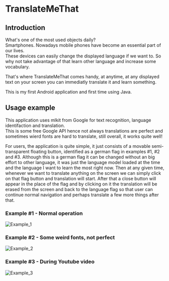 # TranslateMeThat

## Introduction
What's one of the most used objects daily?  
Smartphones. Nowadays mobile phones have become an essential part of our lives.  
These devices can easily change the displayed language if we want to. So why not take advantage of that learn other language and increase some vocabulary.  

That's where TranslateMeThat comes handy, at anytime, at any displayed text on your screen you can immediatly translate it and learn something.  
  
This is my first Android application and first time using Java.  

## Usage example

This application uses mlkit from Google for text recognition, language identifaction and translation.  
This is some free Google API hence not always translations are perfect and sometimes wierd fonts are hard to translate, still overall, it works quite well!  
  
For users, the application is quite simple, it just consists of a movable semi-transparent floating button, identified as a german flag in examples #1, #2 and #3. Although this is a german flag it can be changed without an big effort to other language, it was just the language model loaded at the time and the language I want to learn the most right now. Then at any given time, whenever we want to translate anything on the screen we can simply click on that flag button and translation will start. After that a close button will appear in the place of the flag and by clicking on it the translation will be erased from the screen and back to the language flag so that user can continue normal navigation and perhaps translate a few more things after that.  
  
### Example #1 - Normal operation
![Example_1](https://github.com/NelsonRocha27/TranslateMeThat/assets/36714841/b0dfadc0-f299-4a8e-a9e5-73d087d17a8a)

### Example #2 - Some weird fonts, not perfect
![Example_2](https://github.com/NelsonRocha27/TranslateMeThat/assets/36714841/b35c1520-9a2f-4d3b-93b8-4313184e4751)

### Example #3 - During Youtube video
![Example_3](https://github.com/NelsonRocha27/TranslateMeThat/assets/36714841/7b535066-b740-4428-84c5-c0fbbaaf7c6e)

